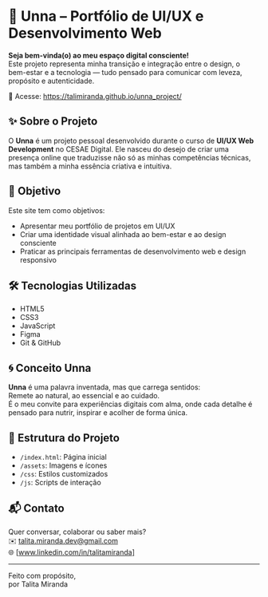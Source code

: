 # 🌿 Unna – Portfólio de UI/UX e Desenvolvimento Web

**Seja bem-vinda(o) ao meu espaço digital consciente!**  
Este projeto representa minha transição e integração entre o design, o bem-estar e a tecnologia — tudo pensado para comunicar com leveza, propósito e autenticidade.

🔗 Acesse: https://talimiranda.github.io/unna_project/

## ✨ Sobre o Projeto

O **Unna** é um projeto pessoal desenvolvido durante o curso de **UI/UX Web Development** no CESAE Digital. Ele nasceu do desejo de criar uma presença online que traduzisse não só as minhas competências técnicas, mas também a minha essência criativa e intuitiva.

## 🎯 Objetivo

Este site tem como objetivos:
- Apresentar meu portfólio de projetos em UI/UX
- Criar uma identidade visual alinhada ao bem-estar e ao design consciente
- Praticar as principais ferramentas de desenvolvimento web e design responsivo

## 🛠️ Tecnologias Utilizadas

- HTML5
- CSS3
- JavaScript
- Figma
- Git & GitHub

## 🌀 Conceito Unna

**Unna** é uma palavra inventada, mas que carrega sentidos:  
Remete ao natural, ao essencial e ao cuidado.  
É o meu convite para experiências digitais com alma, onde cada detalhe é pensado para nutrir, inspirar e acolher de forma única.

## 📁 Estrutura do Projeto

- `/index.html`: Página inicial
- `/assets`: Imagens e ícones
- `/css`: Estilos customizados
- `/js`: Scripts de interação

## 📬 Contato

Quer conversar, colaborar ou saber mais?  
✉️ talita.miranda.dev@gmail.com  
🌐 [www.linkedin.com/in/talitamiranda]

---

Feito com propósito,  
por Talita Miranda
